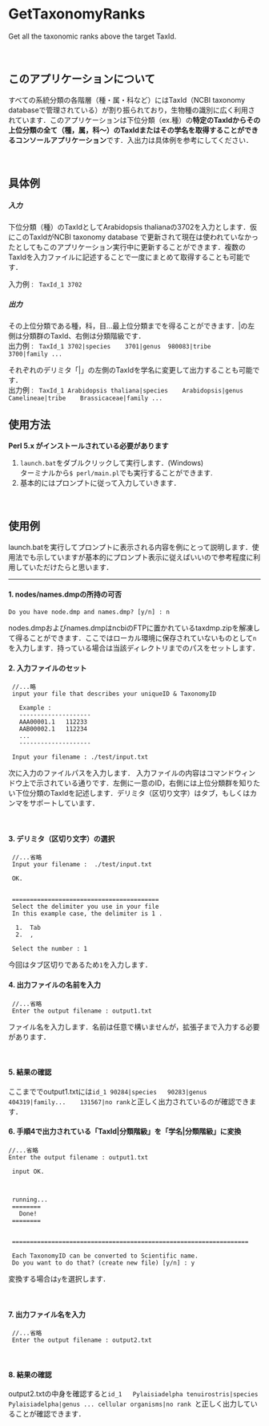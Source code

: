 # GetTaxonomyRanks
Get all the taxonomic ranks above the target TaxId.

</br>

## このアプリケーションについて

すべての系統分類の各階層（種・属・科など）にはTaxId（NCBI taxonomy databaseで管理されている）が割り振られており，生物種の識別に広く利用されています．このアプリケーションは下位分類（ex.種）の**特定のTaxIdからその上位分類の全て（種，属，科～）のTaxIdまたはその学名を取得することができるコンソールアプリケーション**です．入出力は具体例を参考にしてください．

</br>

## 具体例

##### 入力
下位分類（種）のTaxIdとしてArabidopsis thalianaの3702を入力とします．仮にこのTaxIdがNCBI taxonomy database で更新されて現在は使われていなかったとしてもこのアプリケーション実行中に更新することができます．複数のTaxIdを入力ファイルに記述することで一度にまとめて取得することも可能です．

入力例 : ` TaxId_1 3702`

##### 出力
その上位分類である種，科，目...最上位分類までを得ることができます．|の左側は分類群のTaxId、右側は分類階級です．</br>
出力例 : ` TaxId_1	3702|species	3701|genus	980083|tribe	3700|family ...`

それぞれのデリミタ「|」の左側のTaxIdを学名に変更して出力することも可能です．</br>
出力例 : ` TaxId_1	Arabidopsis thaliana|species	Arabidopsis|genus	Camelineae|tribe	Brassicaceae|family ...`
</br>

## 使用方法

**Perl 5.x がインストールされている必要があります**

1. `launch.bat`をダブルクリックして実行します．(Windows)</br>
   ターミナルから`$ perl/main.pl`でも実行することができます. 
2. 基本的にはプロンプトに従って入力していきます．

</br>

## 使用例
launch.batを実行してプロンプトに表示される内容を例にとって説明します．使用法でも示していますが基本的にプロンプト表示に従えばいいので参考程度に利用していただけたらと思います．
***

#### 1. nodes/names.dmpの所持の可否
`Do you have node.dmp and names.dmp? [y/n] : n `

nodes.dmpおよびnames.dmpはncbiのFTPに置かれているtaxdmp.zipを解凍して得ることができます．ここではローカル環境に保存されていないものとして`n`を入力します．持っている場合は当該ディレクトリまでのパスをセットします．
</br>

#### 2. 入力ファイルのセット

```
 //...略
 input your file that describes your uniqueID & TaxonomyID

   Example :
   --------------------
   AAA00001.1   112233
   AAB00002.1   112234
   ...
   --------------------

 Input your filename : ./test/input.txt
 ```

次に入力のファイルパスを入力します．
入力ファイルの内容はコマンドウィンドウ上で示されている通りです．左側に一意のID，右側には上位分類群を知りたい下位分類のTaxIdを記述します．デリミタ（区切り文字）はタブ，もしくはカンマをサポートしています．

</br>


#### 3. デリミタ（区切り文字）の選択

```
 //...省略
 Input your filename :  ./test/input.txt

 OK.


 =========================================
 Select the delimiter you use in your file
 In this example case, the delimiter is 1 .

  1.  Tab
  2.  ,

 Select the number : 1
```

今回はタブ区切りであるため`1`を入力します．

#### 4. 出力ファイルの名前を入力
```
 //...省略
 Enter the output filename : output1.txt

```
ファイル名を入力します．名前は任意で構いませんが，拡張子まで入力する必要があります．

</br>

#### 5. 結果の確認
ここまででoutput1.txtには`id_1	90284|species	90283|genus	404319|family...	131567|no rank`と正しく出力されているのが確認できます．
</br>

#### 6. 手順4で出力されている「TaxId|分類階級」を「学名|分類階級」に変換
```
//...省略
Enter the output filename : output1.txt

 input OK.



 running...
 ========
   Done!
 ========


 ==================================================================

 Each TaxonomyID can be converted to Scientific name.
 Do you want to do that? (create new file) [y/n] : y
```
変換する場合は`y`を選択します．

</br>

#### 7. 出力ファイル名を入力
```
 //...省略
 Enter the output filename : output2.txt
```

</br>

#### 8. 結果の確認

output2.txtの中身を確認すると`id_1	Pylaisiadelpha tenuirostris|species	Pylaisiadelpha|genus ... cellular organisms|no rank	`と正しく出力していることが確認できます．
